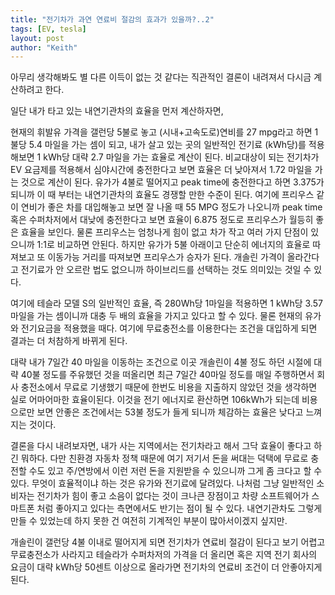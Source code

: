 ```yaml
---
title: "전기차가 과연 연료비 절감의 효과가 있을까?..2"
tags: [EV, tesla]
layout: post
author: "Keith"
---
```


아무리 생각해봐도 별 다른 이득이 없는 것 같다는 직관적인 결론이 내려져서 다시금 계산하려고 한다.

일단 내가 타고 있는 내연기관차의 효율을 먼저 계산하자면,

현재의 휘발유 가격을 갤런당 5불로 놓고 (시내+고속도로)연비를 27 mpg라고 하면 1불당 5.4 마일을 가는 셈이 되고, 내가 살고 있는 곳의 일반적인 전기료 (kWh당)를 적용해보면 1 kWh당 대략 2.7 마일을 가는 효율로 계산이 된다. 비교대상이 되는 전기차가 EV 요금제를 적용해서 심야시간에 충전한다고 보면 효율은 더 낮아져서 1.72 마일을 가는 것으로 계산이 된다. 유가가 4불로 떨어지고 peak time에 충전한다고 하면 3.375가 되니까 이 때 부터는 내연기관차의 효율도 경쟁할 만한 수준이 된다. 여기에 프리우스 같이 연비가 좋은 차를 대입해놓고 보면 잘 나올 때 55 MPG 정도가 나오니까 peak time 혹은 수퍼차저에서 대낮에 충전한다고 보면 효율이 6.875 정도로 프리우스가 월등히 좋은 효율을 보인다. 물론 프리우스는 엄청나게 힘이 없고 차가 작고 여러 가지 단점이 있으니까 1:1로 비교하면 안된다. 하지만 유가가 5불 아래이고 단순히 에너지의 효율로 따져보고 또 이동가능 거리를 따져보면 프리우스가 승자가 된다. 개솔린 가격이 올라간다고 전기료가 안 오르란 법도 없으니까 하이브리드를 선택하는 것도 의미있는 것일 수 있다. 

여기에 테슬라 모델 S의 일반적인 효율, 즉 280Wh당 1마일을 적용하면 1 kWh당 3.57마일을 가는 셈이니까 대충 두 배의 효율을 가지고 있다고 할 수 있다. 물론 현재의 유가와 전기요금을 적용했을 때다. 여기에 무료충전소를 이용한다는 조건을 대입하게 되면 결과는 더 처참하게 바뀌게 된다. 

대략 내가 7일간 40 마일을 이동하는 조건으로 이곳 개솔린이 4불 정도 하던 시절에 대략 40불 정도를 주유했던 것을 떠올리면 최근 7일간 40마일 정도를 매일 주행하면서 회사 충전소에서 무료로 기생했기 때문에 한번도 비용을 지출하지 않았던 것을 생각하면 실로 어마어마한 효율이된다. 이것을 전기 에너지로 환산하면 106kWh가 되는데 비용으로만 보면 안좋은 조건에서는 53불 정도가 들게 되니까 체감하는 효율은 낮다고 느껴지는 것이다. 

결론을 다시 내려보자면, 내가 사는 지역에서는 전기차라고 해서 그닥 효율이 좋다고 하긴 뭐하다. 다만 친환경 자동차 정책 때문에 여기 저기서 돈을 써대는 덕택에 무료로 충전할 수도 있고 주/연방에서 이런 저런 돈을 지원받을 수 있으니까 그게 좀 크다고 할 수 있다. 무엇이 효율적이냐 하는 것은 유가와 전기료에 달려있다. 나처럼 그냥 일반적인 소비자는 전기차가 힘이 좋고 소음이 없다는 것이 크나큰 장점이고 차량 소프트웨어가 스마트폰 처럼 좋아지고 있다는 측면에서도 반기는 점이 될 수 있다. 내연기관차도 그렇게 만들 수 있었는데 하지 못한 건 여전히 기계적인 부분이 많아서이겠지 싶지만. 

개솔린이 갤런당 4불 이내로 떨어지게 되면 전기차가 연료비 절감이 된다고 보기 어렵고 무료충전소가 사라지고 테슬라가 수퍼차저의 가격을 더 올리면 혹은 지역 전기 회사의 요금이 대략 kWh당 50센트 이상으로 올라가면 전기차의 연료비 조건이 더 안좋아지게 된다. 